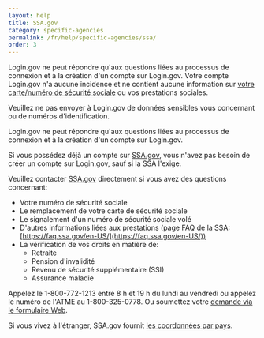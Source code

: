 ```yaml
---
layout: help
title: SSA.gov
category: specific-agencies
permalink: /fr/help/specific-agencies/ssa/
order: 3
---
```

Login.gov ne peut répondre qu'aux questions liées au processus de connexion et à la création d'un compte sur Login.gov. Votre compte Login.gov n'a aucune incidence et ne contient aucune information sur [votre carte/numéro de sécurité sociale](https://www.ssa.gov/) ou vos prestations sociales.

Veuillez ne pas envoyer à Login.gov de données sensibles vous concernant ou de numéros d'identification.

Login.gov ne peut répondre qu'aux questions liées au processus de connexion et à la création d'un compte sur Login.gov.

Si vous possédez déjà un compte sur [SSA.gov](https://www.ssa.gov/), vous n'avez pas besoin de créer un compte sur Login.gov, sauf si la SSA l'exige.

Veuillez contacter [SSA.gov](https://www.ssa.gov/) directement si vous avez des questions concernant:

* Votre numéro de sécurité sociale
* Le remplacement de votre carte de sécurité sociale
* Le signalement d'un numéro de sécurité sociale volé
* D'autres informations liées aux prestations (page FAQ de la SSA: [https://faq.ssa.gov/en-US/](https://faq.ssa.gov/en-US/))
* La vérification de vos droits en matière de:
    * Retraite
    * Pension d'invalidité
    * Revenu de sécurité supplémentaire (SSI)
    * Assurance maladie

Appelez le 1-800-772-1213 entre 8 h et 19 h du lundi au vendredi ou appelez le numéro de l'ATME au 1-800-325-0778. Ou soumettez votre [demande via le formulaire Web](https://secure.ssa.gov/emailus/).

Si vous vivez à l'étranger, SSA.gov fournit [les coordonnées par pays](https://www.ssa.gov/foreign/).
